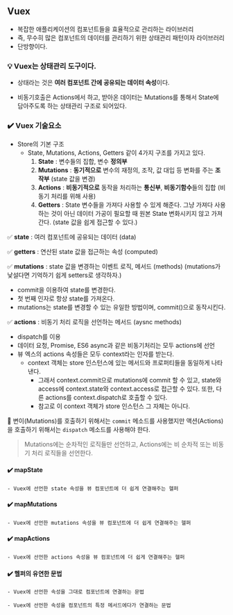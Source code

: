 ## Vuex

- 복잡한 애플리케이션의 컴포넌트들을 효율적으로 관리하는 라이브러리
- 즉, 무수히 많은 컴포넌트의 데이터를 관리하기 위한 상태관리 패턴이자 라이브러리
- 단방향이다.


### 💡 Vuex는  상태관리 도구이다.

- 상태라는 것은 **여러 컴포넌트 간에 공유되는 데이터 속성**이다.

- 비동기호출은 Actions에서 하고, 받아온 데이터는 Mutations를 통해서 State에 담아주도록 하는 상태관리 구조로 되어있다.

### ✔️ Vuex 기술요소

- Store의 기본 구조
    - State, Mutations, Actions, Getters 같이 4가지 구조를 가지고 있다.
        1. **State** : 변수들의 집합, 변수 **정의부**
        2. **Mutations** : **동기적으로** 변수의 재정의, 조작, 값 대입 등 변화를 주는 **조작부** (state 값을 변경) 
        3. **Actions** : **비동기적으로** 동작을 처리하는 **통신부**, **비동기함수**들의 집합 (비동기 처리를 위해 사용)
        4. **Getters** : State 변수들을 가져다 사용할 수 있게 해준다. 그냥 가져다 사용하는 것이 아닌 데이터 가공이 필요할 때 원본 State 변화시키지 않고 가져간다. (state 값을 쉽게 접근할 수 있다.)

✅ **state** : 여러 컴포넌트에  공유되는 데이터 (data)

✅ **getters** : 연산된 state 값을 접근하는 속성 (computed)

✅ **mutations** : state 값을 변경하는 이벤트 로직, 메서드 (methods) (mutations가 낯설다면 기억하기 쉽게 setters로 생각하자.)

- commit을 이용하여 state를 변경한다.
- 첫 번째 인자로 항상 state를 가져온다.
- mutations는 state를 변경할 수 있는 유일한 방법이며, commit()으로 동작시킨다.

✅ **actions** : 비동기 처리 로직을 선언하는 메서드 (aysnc methods)

- dispatch를 이용
- 데이터 요청, Promise, ES6 async과 같은 비동기처리는 모두 actions에 선언
- 뷰 엑스의 actions 속성들은 모두 context라는 인자를 받는다.
    - context 객체는 store 인스턴스에 있는 메서드와 프로퍼티들을 동일하게 나타낸다.
        - 그래서 context.commit으로 mutations에 commit 할 수 있고, state와 access에 context.state와 context.access로 접근할 수 있다. 또한, 다른 actions를 context.dispatch로 호출할 수 있다.
        - 참고로 이 context 객체가 store 인스턴스 그 자체는 아니다.

📌 변이(Mutations)를 호출하기 위해서는 `commit` 메소드를 사용했지만 액션(Actions)을 호출하기 위해서는 `dispatch` 메소드를 사용해야 한다.


> Mutations에는 순차적인 로직들만 선언하고, Actions에는 비 순차적 또는 비동기 처리 로직들을 선언한다.
> 


#### ✔️ mapState
    - Vuex에 선언한 state 속성을 뷰 컴포넌트에 더 쉽게 연결해주는 헬퍼

#### ✔️ mapMutations
    - Vuex에 선언한 mutations 속성을 뷰 컴포넌트에 더 쉽게 연결해주는 헬퍼

    
#### ✔️ mapActions
    - Vuex에 선언한 actions 속성을 뷰 컴포넌트에 더 쉽게 연결해주는 헬퍼

    
####  ✔️ 헬퍼의 유연한 문법
    - Vuex에 선언한 속성을 그대로 컴포넌트에 연결하는 문법
    
    - Vuex에 선언한 속성을 컴포넌트의 특정 메서드에다가 연결하는 문법
    
